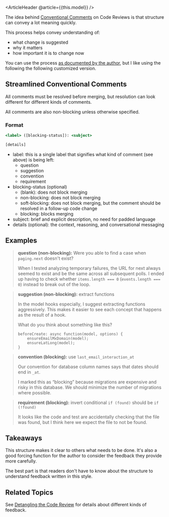 <ArticleHeader @article={{this.model}} />

The idea behind [Conventional Comments](https://conventionalcomments.org/) on Code Reviews is that structure can convey a lot meaning quickly.

This process helps convey understanding of:

- what change is suggested
- why it matters
- how important it is to change now

You can use the process [as documented by the author](https://conventionalcomments.org/), but I like using the following the following customized version.

## Streamlined Conventional Comments

All comments must be resolved before merging, but resolution can look different for different kinds of comments.

All comments are also non-blocking unless otherwise specified.

### Format

```jsx
<label> ([blocking-status]): <subject>

[details]
```

- label: this is a single label that signifies what kind of comment (see above) is being left:
    - question
    - suggestion
    - convention
    - requirement
- blocking-status (optional)
    - (blank): does not block merging
    - non-blocking: does not block merging
    - soft-blocking: does not block merging, but the comment should be resolved in a follow-up code change
    - blocking: blocks merging
- subject: brief and explicit description, no need for padded language
- details (optional): the context, reasoning, and conversational messaging

## Examples

> **question (non-blocking):** Were you able to find a case when `paging.next` doesn't exist?
> 
> When I tested analyzing temporary failures, the URL for next always seemed to exist and be the same across all subsequent polls. I ended up having to check whether `items.length === 0` (`events.length === 0`) instead to break out of the loop.

> **suggestion (non-blocking):** extract functions
> 
> In the model hooks especially, I suggest extracting functions aggressively. This makes it easier to see each concept that happens as the result of a hook.
> 
> What do you think about something like this?
> 
> ```
> beforeCreate: async function(model, options) {
>     ensureEmailMxDomain(model);
>     ensureLatLong(model);
> }
> ```

> **convention (blocking):** use `last_email_interaction_at`
> 
> Our convention for database column names says that dates should end in `_at`.
> 
> I marked this as “blocking” because migrations are expensive and risky in this database. We should minimize the number of migrations where possible.

> **requirement (blocking):** invert conditional `if (found)` should be `if (!found)`
> 
> It looks like the code and test are accidentally checking that the file was found, but I think here we expect the file to not be found.

## Takeaways

This structure makes it clear to others what needs to be done. It's also a good forcing function for the author to consider the feedback they provide more carefully.

The best part is that readers don't have to know about the structure to understand feedback written in this style.

## Related Topics

See [Detangling the Code Review](./detangling-the-code-review) for details about different kinds of feedback.
